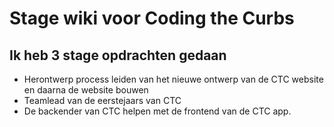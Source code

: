# Stage wiki voor Coding the Curbs

## Ik heb 3 stage opdrachten gedaan
- Herontwerp process leiden van het nieuwe ontwerp van de CTC website en daarna de website bouwen
- Teamlead van de eerstejaars van CTC
- De backender van CTC helpen met de frontend van de CTC app.
